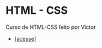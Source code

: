 # HTML - CSS
Curso de HTML-CSS feito por Victor 

* [[acesse](https://victorh25.github.io/projeto-social/)]
